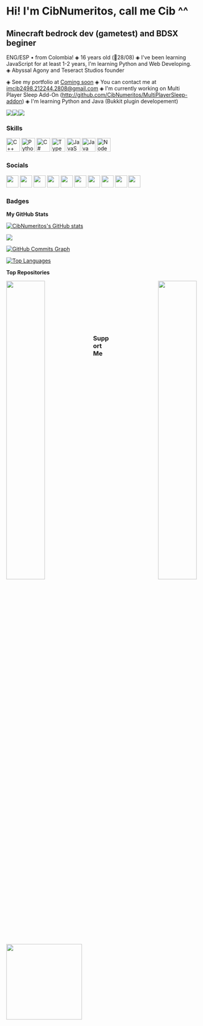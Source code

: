 Hi! I'm CibNumeritos, call me Cib ^^
=============================

Minecraft bedrock dev (gametest) and BDSX beginer 
------------------------------------------------------------------

ENG/ESP • from Colombia!
◈ 16 years old (🎂28/08)
◈ I've been learning JavaScript for at least 1-2 years, I'm learning Python and Web Developing. 
◈ Abyssal Agony and Teseract Studios founder

◈ See my portfolio at [Coming soon](http://Soonxddd.xxx)
◈ You can contact me at [imcib2498.212244.2808@gmail.com](mailto:imcib2498.212244.2808@gmail.com)
◈ I'm currently working on Multi Player Sleep Add-On (http://github.com/CibNumeritos/MultiPlayerSleep-addon)
◈ I'm learning Python and Java (Bukkit plugin developement)

<a href="https://www.twitter.com/CibNumeritos" target="_blank" rel="noreferrer"><img
src="https://img.shields.io/twitter/follow/CibNumeritos?logo=twitter&style=for-the-badge&color=0891b2&labelColor=1c1917"
/></a><a href="https://www.github.com/CibNumeritos" target="_blank" rel="noreferrer"><img
src="https://img.shields.io/github/followers/CibNumeritos?logo=github&style=for-the-badge&color=0891b2&labelColor=1c1917" /></a><a href="https://www.twitch.tv/CibNumeritos" target="_blank" rel="noreferrer"><img
src="https://img.shields.io/twitch/status/CibNumeritos?logo=twitchsx&style=for-the-badge&color=0891b2&labelColor=1c1917&label=TWITCH+STATUS" /></a>

### Skills

<p align="left">
<a href="https://docs.microsoft.com/en-us/cpp/?view=msvc-170" target="_blank" rel="noreferrer"><img src="https://raw.githubusercontent.com/danielcranney/readme-generator/main/public/icons/skills/cplusplus-colored.svg" width="36" height="36" alt="C++" /></a>
<a href="https://www.python.org/" target="_blank" rel="noreferrer"><img src="https://raw.githubusercontent.com/danielcranney/readme-generator/main/public/icons/skills/python-colored.svg" width="36" height="36" alt="Python" /></a>
<a href="https://docs.microsoft.com/en-us/dotnet/csharp/" target="_blank" rel="noreferrer"><img src="https://raw.githubusercontent.com/danielcranney/readme-generator/main/public/icons/skills/csharp-colored.svg" width="36" height="36" alt="C#" /></a>
<a href="https://www.typescriptlang.org/" target="_blank" rel="noreferrer"><img src="https://raw.githubusercontent.com/danielcranney/readme-generator/main/public/icons/skills/typescript-colored.svg" width="36" height="36" alt="TypeScript" /></a>
<a href="https://developer.mozilla.org/en-US/docs/Web/JavaScript" target="_blank" rel="noreferrer"><img src="https://raw.githubusercontent.com/danielcranney/readme-generator/main/public/icons/skills/javascript-colored.svg" width="36" height="36" alt="JavaScript" /></a>
<a href="https://www.oracle.com/java/" target="_blank" rel="noreferrer"><img src="https://raw.githubusercontent.com/danielcranney/readme-generator/main/public/icons/skills/java-colored.svg" width="36" height="36" alt="Java" /></a>
<a href="https://nodejs.org/en/" target="_blank" rel="noreferrer"><img src="https://raw.githubusercontent.com/danielcranney/readme-generator/main/public/icons/skills/nodejs-colored.svg" width="36" height="36" alt="NodeJS" /></a>
</p>


### Socials

<p align="left"> <a href="https://www.codepen.io/CibNumeritos" target="_blank" rel="noreferrer"><img src="https://raw.githubusercontent.com/danielcranney/readme-generator/main/public/icons/socials/codepen.svg" width="32" height="32" /></a> <a href="https://www.dev.to/CibNumeritos" target="_blank" rel="noreferrer"><img src="https://raw.githubusercontent.com/danielcranney/readme-generator/main/public/icons/socials/devdotto.svg" width="32" height="32" /></a> <a href="https://discord.com/users/CibNumeritos#2498" target="_blank" rel="noreferrer"><img src="https://raw.githubusercontent.com/danielcranney/readme-generator/main/public/icons/socials/discord.svg" width="32" height="32" /></a> <a href="https://www.github.com/CibNumeritos" target="_blank" rel="noreferrer"><img src="https://raw.githubusercontent.com/danielcranney/readme-generator/main/public/icons/socials/github.svg" width="32" height="32" /></a> <a href="http://www.instagram.com/CibNumeritos" target="_blank" rel="noreferrer"><img src="https://raw.githubusercontent.com/danielcranney/readme-generator/main/public/icons/socials/instagram.svg" width="32" height="32" /></a> <a href="https://www.linkedin.com/in/CibNumeritos" target="_blank" rel="noreferrer"><img src="https://raw.githubusercontent.com/danielcranney/readme-generator/main/public/icons/socials/linkedin.svg" width="32" height="32" /></a> <a href="https://www.stackoverflow.com/users/CibNumeritos" target="_blank" rel="noreferrer"><img src="https://raw.githubusercontent.com/danielcranney/readme-generator/main/public/icons/socials/stackoverflow.svg" width="32" height="32" /></a> <a href="https://www.twitter.com/CibNumeritos" target="_blank" rel="noreferrer"><img src="https://raw.githubusercontent.com/danielcranney/readme-generator/main/public/icons/socials/twitter.svg" width="32" height="32" /></a> <a href="https://www.youtube.com/c/CibNumeritos" target="_blank" rel="noreferrer"><img src="https://raw.githubusercontent.com/danielcranney/readme-generator/main/public/icons/socials/youtube.svg" width="32" height="32" /></a> <a href="https://www.twitch.tv/CibNumeritos" target="_blank" rel="noreferrer"><img src="https://raw.githubusercontent.com/danielcranney/readme-generator/main/public/icons/socials/twitch.svg" width="32" height="32" /></a></p>

### Badges

<b>My GitHub Stats</b>

<a href="http://www.github.com/CibNumeritos"><img src="https://github-readme-stats.vercel.app/api?username=CibNumeritos&show_icons=true&hide=&count_private=true&title_color=0891b2&text_color=ffffff&icon_color=0891b2&bg_color=1c1917&hide_border=true&show_icons=true" alt="CibNumeritos's GitHub stats" /></a>

<a href="http://www.github.com/CibNumeritos"><img src="https://github-readme-streak-stats.herokuapp.com/?user=CibNumeritos&stroke=ffffff&background=1c1917&ring=0891b2&fire=0891b2&currStreakNum=ffffff&currStreakLabel=0891b2&sideNums=ffffff&sideLabels=ffffff&dates=ffffff&hide_border=true" /></a>

<a href="http://www.github.com/CibNumeritos"><img src="https://activity-graph.herokuapp.com/graph?username=CibNumeritos&bg_color=1c1917&color=ffffff&line=0891b2&point=ffffff&area_color=1c1917&area=true&hide_border=true&custom_title=GitHub%20Commits%20Graph" alt="GitHub Commits Graph" /></a>

<a href="https://github.com/CibNumeritos" align="left"><img src="https://github-readme-stats.vercel.app/api/top-langs/?username=CibNumeritos&langs_count=10&title_color=0891b2&text_color=ffffff&icon_color=0891b2&bg_color=1c1917&hide_border=true&locale=en&custom_title=Top%20%Languages" alt="Top Languages" /></a>

<b>Top Repositories</b>

<div width="100%" align="center"><a href="https://github.com/CibNumeritos/Ultimate-OnePlayerSleep" align="left"><img align="left" width="45%" src="https://github-readme-stats.vercel.app/api/pin/?username=CibNumeritos&repo=Ultimate-OnePlayerSleep&title_color=0891b2&text_color=ffffff&icon_color=0891b2&bg_color=1c1917&hide_border=true&locale=en" /></a><a href="https://github.com/CibNumeritos/Homes-addon" align="right"><img align="right" width="45%" src="https://github-readme-stats.vercel.app/api/pin/?username=CibNumeritos&repo=Enhaced-Homes-addon&title_color=0891b2&text_color=ffffff&icon_color=0891b2&bg_color=1c1917&hide_border=true&locale=en" /></a></div><br /><br /><br /><br /><br /><br /><br />

### Support Me

<a href="https://www.buymeacoffee.com/CibNumeritos"><img src="https://cdn.buymeacoffee.com/buttons/v2/default-yellow.png" width="200" /></a>
